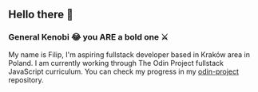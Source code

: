 ## Hello there 👋
### General Kenobi 😂 you ARE a bold one ⚔️

My name is Filip, I'm aspiring fullstack developer based in Kraków area in Poland. I am currently working through The Odin Project fullstack JavaScript curriculum. You can check my progress in my [odin-project](https://github.com/fbiernat/odin-project) repository. 

<!--
**fbiernat/fbiernat** is a ✨ _special_ ✨ repository because its `README.md` (this file) appears on your GitHub profile.

Here are some ideas to get you started:

- 🔭 I’m currently working on ...
- 🌱 I’m currently learning ...
- 👯 I’m looking to collaborate on ...
- 🤔 I’m looking for help with ...
- 💬 Ask me about ...
- 📫 How to reach me: ...
- 😄 Pronouns: ...
- ⚡ Fun fact: ...
-->

